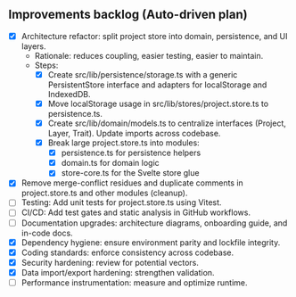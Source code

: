 ## Improvements backlog (Auto-driven plan)

- [x] Architecture refactor: split project store into domain, persistence, and UI layers.
  - Rationale: reduces coupling, easier testing, easier to maintain.
  - Steps:
    - [x] Create src/lib/persistence/storage.ts with a generic PersistentStore interface and adapters for localStorage and IndexedDB.
    - [x] Move localStorage usage in src/lib/stores/project.store.ts to persistence.ts.
    - [x] Create src/lib/domain/models.ts to centralize interfaces (Project, Layer, Trait). Update imports across codebase.
    - [x] Break large project.store.ts into modules:
      - [x] persistence.ts for persistence helpers
      - [x] domain.ts for domain logic
      - [x] store-core.ts for the Svelte store glue
- [x] Remove merge-conflict residues and duplicate comments in project.store.ts and other modules (cleanup).
- [ ] Testing: Add unit tests for project.store.ts using Vitest.
- [ ] CI/CD: Add test gates and static analysis in GitHub workflows.
- [ ] Documentation upgrades: architecture diagrams, onboarding guide, and in-code docs.
- [x] Dependency hygiene: ensure environment parity and lockfile integrity.
- [x] Coding standards: enforce consistency across codebase.
- [x] Security hardening: review for potential vectors.
- [x] Data import/export hardening: strengthen validation.
- [ ] Performance instrumentation: measure and optimize runtime.
